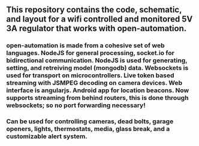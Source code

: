 ## This repository contains the code, schematic, and layout for a wifi controlled and monitored 5V 3A regulator that works with __open-automation__.

### open-automation is made from a cohesive set of web languages. NodeJS for general processing, socket.io for bidirectional communication. NodeJS is used for generating, setting, and retreiving model (mongodb) data. Websockets is used for transport on microcontrollers. Live token based streaming with JSMPEG decoding on camera devices. Web interface is angularjs. Android app for location beacons. Now supports streaming from behind routers, this is done through websockets; so no port forwarding necessary!

### Can be used for controlling cameras, dead bolts, garage openers, lights, thermostats, media, glass break, and a customizable alert system.
